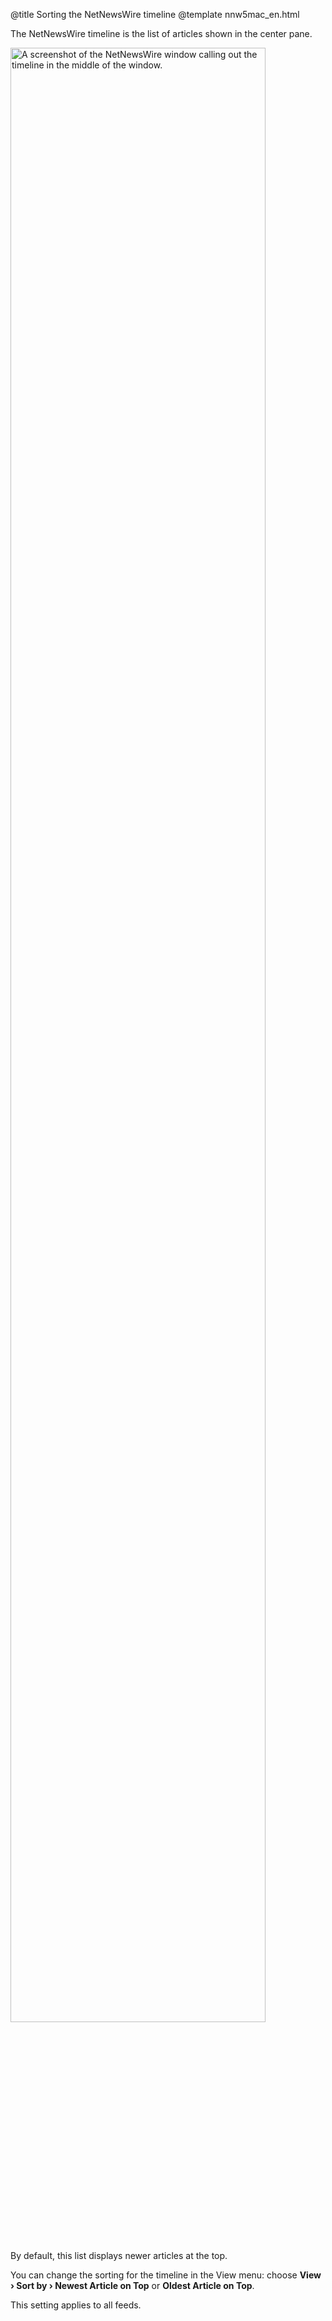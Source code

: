 @title Sorting the NetNewsWire timeline
@template nnw5mac_en.html

The NetNewsWire timeline is the list of articles shown in the center pane.

<img src="../../../images/mac-en-main_window_timeline.png"
     alt="A screenshot of the NetNewsWire window calling out the timeline in the middle of the window."
     class="centeredImage"
     style="width: 90%;" />

By default, this list displays newer articles at the top.

You can change the sorting for the timeline in the View menu: choose **View › Sort by › Newest Article on Top** or **Oldest Article on Top**.

This setting applies to all feeds.